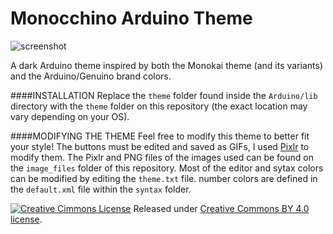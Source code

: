 Monocchino Arduino Theme
================

![screenshot]()

A dark Arduino theme inspired by both the Monokai theme (and its variants) and the Arduino/Genuino brand colors.

####INSTALLATION
Replace the `theme` folder found inside the `Arduino/lib` directory with the `theme` folder on this repository (the exact location may vary depending on your OS).

####MODIFYING THE THEME
Feel free to modify this theme to better fit your style!
The buttons must be edited and saved as GIFs, I used [Pixlr](https://pixlr.com/) to modify them. The Pixlr and PNG files of the images used can be found on the `image_files` folder of this repository.
Most of the editor and sytax colors can be modified by editing the `theme.txt` file. number colors are defined in the `default.xml` file within the `syntax` folder.

[![Creative Cimmons License](https://i.creativecommons.org/l/by/4.0/80x15.png)](http://creativecommons.org/licenses/by/4.0/) Released under [Creative Commons BY 4.0 license](http://creativecommons.org/licenses/by/4.0/).
